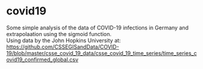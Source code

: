 # covid19

Some simple analysis of the data of COVID-19 infections in Germany and extrapolaation using the sigmoid function. \
Using data by the John Hopkins University at: \
https://github.com/CSSEGISandData/COVID-19/blob/master/csse_covid_19_data/csse_covid_19_time_series/time_series_covid19_confirmed_global.csv

